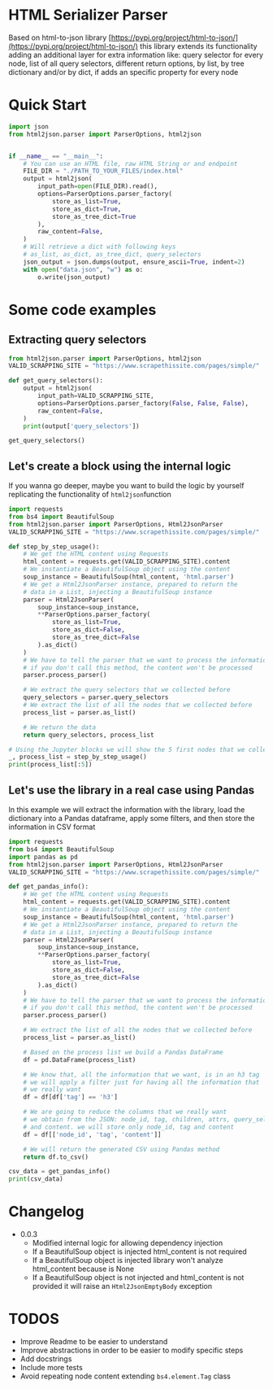 # HTML Serializer Parser


Based on html-to-json library [https://pypi.org/project/html-to-json/](https://pypi.org/project/html-to-json/) this
library extends its functionality adding an additional layer for extra information
like: query selector for every node, list of all query selectors, different return
options, by list, by tree dictionary and/or by dict, if adds an specific property
for every node

# Quick Start

```python
import json
from html2json.parser import ParserOptions, html2json


if __name__ == "__main__":
    # You can use an HTML file, raw HTML String or and endpoint
    FILE_DIR = "./PATH_TO_YOUR_FILES/index.html"
    output = html2json(
        input_path=open(FILE_DIR).read(),
        options=ParserOptions.parser_factory(
            store_as_list=True,
            store_as_dict=True,
            store_as_tree_dict=True
        ),
        raw_content=False,
    )
    # Will retrieve a dict with following keys
    # as_list, as_dict, as_tree_dict, query_selectors
    json_output = json.dumps(output, ensure_ascii=True, indent=2)
    with open("data.json", "w") as o:
        o.write(json_output)
```

# Some code examples

## Extracting query selectors

```python
from html2json.parser import ParserOptions, html2json
VALID_SCRAPPING_SITE = "https://www.scrapethissite.com/pages/simple/"

def get_query_selectors():
    output = html2json(
        input_path=VALID_SCRAPPING_SITE,
        options=ParserOptions.parser_factory(False, False, False),
        raw_content=False,
    )
    print(output['query_selectors'])

get_query_selectors()
```

## Let's create a block using the internal logic

If you wanna go deeper, maybe you want to build the logic by yourself replicating
the functionality of ```html2json```function

```python
import requests
from bs4 import BeautifulSoup
from html2json.parser import ParserOptions, Html2JsonParser
VALID_SCRAPPING_SITE = "https://www.scrapethissite.com/pages/simple/"

def step_by_step_usage():
    # We get the HTML content using Requests
    html_content = requests.get(VALID_SCRAPPING_SITE).content
    # We instantiate a BeautifulSoup object using the content
    soup_instance = BeautifulSoup(html_content, 'html.parser')
    # We get a Html2JsonParser instance, prepared to return the
    # data in a List, injecting a BeautifulSoup instance
    parser = Html2JsonParser(
        soup_instance=soup_instance,
        **ParserOptions.parser_factory(
            store_as_list=True,
            store_as_dict=False,
            store_as_tree_dict=False
        ).as_dict()
    )
    # We have to tell the parser that we want to process the information
    # if you don't call this method, the content won't be processed
    parser.process_parser()

    # We extract the query selectors that we collected before
    query_selectors = parser.query_selectors
    # We extract the list of all the nodes that we collected before
    process_list = parser.as_list()

    # We return the data
    return query_selectors, process_list

# Using the Jupyter blocks we will show the 5 first nodes that we collected before
_, process_list = step_by_step_usage()
print(process_list[:5])
```

## Let's use the library in a real case using Pandas

In this example we will extract the information with the library, load the dictionary
into a Pandas dataframe, apply some filters, and then store the information in CSV format

```python
import requests
from bs4 import BeautifulSoup
import pandas as pd
from html2json.parser import ParserOptions, Html2JsonParser
VALID_SCRAPPING_SITE = "https://www.scrapethissite.com/pages/simple/"

def get_pandas_info():
    # We get the HTML content using Requests
    html_content = requests.get(VALID_SCRAPPING_SITE).content
    # We instantiate a BeautifulSoup object using the content
    soup_instance = BeautifulSoup(html_content, 'html.parser')
    # We get a Html2JsonParser instance, prepared to return the
    # data in a List, injecting a BeautifulSoup instance
    parser = Html2JsonParser(
        soup_instance=soup_instance,
        **ParserOptions.parser_factory(
            store_as_list=True,
            store_as_dict=False,
            store_as_tree_dict=False
        ).as_dict()
    )
    # We have to tell the parser that we want to process the information
    # if you don't call this method, the content won't be processed
    parser.process_parser()

    # We extract the list of all the nodes that we collected before
    process_list = parser.as_list()

    # Based on the process list we build a Pandas DataFrame
    df = pd.DataFrame(process_list)

    # We know that, all the information that we want, is in an h3 tag
    # we will apply a filter just for having all the information that
    # we really want
    df = df[df['tag'] == 'h3']

    # We are going to reduce the columns that we really want
    # we obtain from the JSON: node_id, tag, children, attrs, query_selector
    # and content. we will store only node_id, tag and content
    df = df[['node_id', 'tag', 'content']]

    # We will return the generated CSV using Pandas method
    return df.to_csv()

csv_data = get_pandas_info()
print(csv_data)
```

# Changelog
- 0.0.3
  - Modified internal logic for allowing dependency injection
  - If a BeautifulSoup object is injected html_content is not required
  - If a BeautifulSoup object is injected library won't analyze html_content because is None
  - If a BeautifulSoup object is not injected and html_content is not provided it will raise an ```Html2JsonEmptyBody``` exception


# TODOS
- Improve Readme to be easier to understand
- Improve abstractions in order to be easier to modify specific steps
- Add docstrings
- Include more tests
- Avoid repeating node content extending ```bs4.element.Tag``` class

